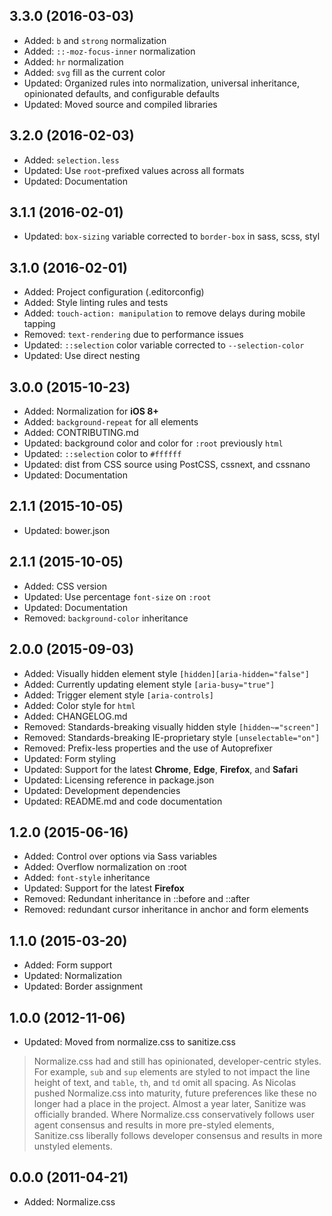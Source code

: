 ## 3.3.0 (2016-03-03)

- Added: `b` and `strong` normalization
- Added: `::-moz-focus-inner` normalization
- Added: `hr` normalization
- Added: `svg` fill as the current color
- Updated: Organized rules into normalization, universal inheritance, opinionated defaults, and configurable defaults
- Updated: Moved source and compiled libraries

## 3.2.0 (2016-02-03)

- Added: `selection.less`
- Updated: Use `root`-prefixed values across all formats
- Updated: Documentation

## 3.1.1 (2016-02-01)

- Updated: `box-sizing` variable corrected to `border-box` in sass, scss, styl

## 3.1.0 (2016-02-01)

- Added: Project configuration (.editorconfig)
- Added: Style linting rules and tests
- Added: `touch-action: manipulation` to remove delays during mobile tapping
- Removed: `text-rendering` due to performance issues
- Updated: `::selection` color variable corrected to `--selection-color`
- Updated: Use direct nesting

## 3.0.0 (2015-10-23)

- Added: Normalization for **iOS 8+**
- Added: `background-repeat` for all elements
- Added: CONTRIBUTING.md
- Updated: background color and color for `:root` previously `html`
- Updated: `::selection` color to `#ffffff`
- Updated: dist from CSS source using PostCSS, cssnext, and cssnano
- Updated: Documentation

## 2.1.1 (2015-10-05)

- Updated: bower.json

## 2.1.1 (2015-10-05)

- Added: CSS version
- Updated: Use percentage `font-size` on `:root`
- Updated: Documentation
- Removed: `background-color` inheritance

## 2.0.0 (2015-09-03)

- Added: Visually hidden element style `[hidden][aria-hidden="false"]`
- Added: Currently updating element style `[aria-busy="true"]`
- Added: Trigger element style `[aria-controls]`
- Added: Color style for `html`
- Added: CHANGELOG.md
- Removed: Standards-breaking visually hidden style `[hidden~="screen"]`
- Removed: Standards-breaking IE-proprietary style `[unselectable="on"]`
- Removed: Prefix-less properties and the use of Autoprefixer
- Updated: Form styling
- Updated: Support for the latest **Chrome**, **Edge**, **Firefox**, and **Safari**
- Updated: Licensing reference in package.json
- Updated: Development dependencies
- Updated: README.md and code documentation

## 1.2.0 (2015-06-16)

- Added: Control over options via Sass variables
- Added: Overflow normalization on :root
- Added: `font-style` inheritance
- Updated: Support for the latest **Firefox**
- Removed: Redundant inheritance in ::before and ::after
- Removed: redundant cursor inheritance in anchor and form elements

## 1.1.0 (2015-03-20)

- Added: Form support
- Updated: Normalization
- Updated: Border assignment

## 1.0.0 (2012-11-06)

- Updated: Moved from normalize.css to sanitize.css

> Normalize.css had and still has opinionated, developer-centric styles. For example, `sub` and `sup` elements are styled to not impact the line height of text, and `table`, `th`, and `td` omit all spacing. As Nicolas pushed Normalize.css into maturity, future preferences like these no longer had a place in the project. Almost a year later, Sanitize was officially branded. Where Normalize.css conservatively follows user agent consensus and results in more pre-styled elements, Sanitize.css liberally follows developer consensus and results in more unstyled elements.

## 0.0.0 (2011-04-21)

- Added: Normalize.css

